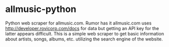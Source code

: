 # allmusic-python
Python web scraper for allmusic.com. Rumor has it allmusic.com uses http://developer.rovicorp.com/docs for data but getting an API key for the latter appears difficult. This is a simple web scraper to get basic information about artists, songs, albums, etc. utilizing the search engine of the website.
